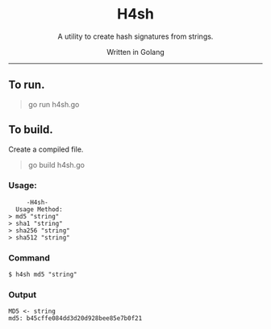<h1 align="center">H4sh</h1>
<p align="center">A utility to create hash signatures from strings.</p>
<p align="center">Written in Golang</p>

---

## To run.
> go run h4sh.go
## To build.
Create a compiled file.
> go build h4sh.go

### Usage:
``` 
     -H4sh-
  Usage Method:
> md5 "string"
> sha1 "string"
> sha256 "string"
> sha512 "string"
```
### Command
`$ h4sh md5 "string"`
### Output
```
MD5 <- string
md5: b45cffe084dd3d20d928bee85e7b0f21
```
